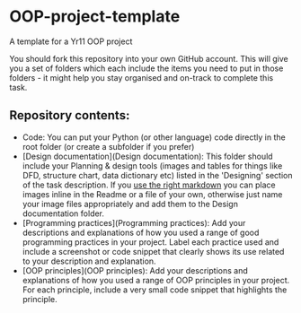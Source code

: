 # OOP-project-template
A template for a Yr11 OOP project

You should fork this repository into your own GitHub account.  This will give you a set of folders which each include the items you need to put in those folders - it might help you stay organised and on-track to complete this task.

## Repository contents:
- Code: You can put your Python (or other language) code directly in the root folder (or create a subfolder if you prefer)
- [Design documentation](Design documentation): This folder should include your Planning & design tools (images and tables for things like DFD, structure chart, data dictionary etc) listed in the 'Designing' section of the task description.  If you [use the right markdown](https://www.markdownguide.org/basic-syntax/) you can place images inline in the Readme or a file of your own, otherwise just name your image files appropriately and add them to the Design documentation folder.
- [Programming practices](Programming practices): Add your descriptions and explanations of how you used a range of good programming practices in your project. Label each practice used and include a screenshot or code snippet that clearly shows its use related to your description and explanation.
- [OOP principles](OOP principles): Add your descriptions and explanations of how you used a range of OOP principles in your project. For each principle, include a very small code snippet that highlights the principle.
